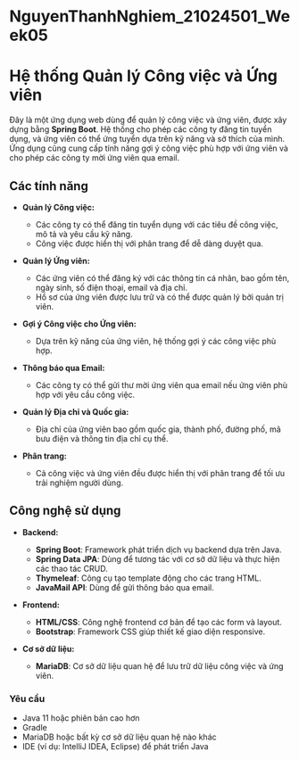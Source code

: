 # NguyenThanhNghiem_21024501_Week05

# Hệ thống Quản lý Công việc và Ứng viên

Đây là một ứng dụng web dùng để quản lý công việc và ứng viên, được xây dựng bằng **Spring Boot**. Hệ thống cho phép các công ty đăng tin tuyển dụng, và ứng viên có thể ứng tuyển dựa trên kỹ năng và sở thích của mình. Ứng dụng cũng cung cấp tính năng gợi ý công việc phù hợp với ứng viên và cho phép các công ty mời ứng viên qua email.

## Các tính năng

- **Quản lý Công việc:**
  - Các công ty có thể đăng tin tuyển dụng với các tiêu đề công việc, mô tả và yêu cầu kỹ năng.
  - Công việc được hiển thị với phân trang để dễ dàng duyệt qua.

- **Quản lý Ứng viên:**
  - Các ứng viên có thể đăng ký với các thông tin cá nhân, bao gồm tên, ngày sinh, số điện thoại, email và địa chỉ.
  - Hồ sơ của ứng viên được lưu trữ và có thể được quản lý bởi quản trị viên.

- **Gợi ý Công việc cho Ứng viên:**
  - Dựa trên kỹ năng của ứng viên, hệ thống gợi ý các công việc phù hợp.

- **Thông báo qua Email:**
  - Các công ty có thể gửi thư mời ứng viên qua email nếu ứng viên phù hợp với yêu cầu công việc.

- **Quản lý Địa chỉ và Quốc gia:**
  - Địa chỉ của ứng viên bao gồm quốc gia, thành phố, đường phố, mã bưu điện và thông tin địa chỉ cụ thể.

- **Phân trang:**
  - Cả công việc và ứng viên đều được hiển thị với phân trang để tối ưu trải nghiệm người dùng.

## Công nghệ sử dụng

- **Backend:**
  - **Spring Boot**: Framework phát triển dịch vụ backend dựa trên Java.
  - **Spring Data JPA**: Dùng để tương tác với cơ sở dữ liệu và thực hiện các thao tác CRUD.
  - **Thymeleaf**: Công cụ tạo template động cho các trang HTML.
  - **JavaMail API**: Dùng để gửi thông báo qua email.

- **Frontend:**
  - **HTML/CSS**: Công nghệ frontend cơ bản để tạo các form và layout.
  - **Bootstrap**: Framework CSS giúp thiết kế giao diện responsive.

- **Cơ sở dữ liệu:**
  - **MariaDB**: Cơ sở dữ liệu quan hệ để lưu trữ dữ liệu công việc và ứng viên.


### Yêu cầu

- Java 11 hoặc phiên bản cao hơn
- Gradle
- MariaDB hoặc bất kỳ cơ sở dữ liệu quan hệ nào khác
- IDE (ví dụ: IntelliJ IDEA, Eclipse) để phát triển Java




